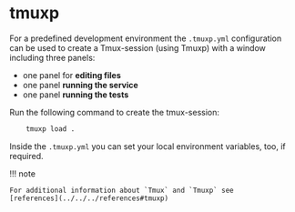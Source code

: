 # tmuxp

For a predefined development environment the `.tmuxp.yml` configuration can
be used to create a Tmux-session (using Tmuxp) with a window including three
panels:

* one panel for **editing files**
* one panel **running the service**
* one panel **running the tests**

Run the following command to create the tmux-session:

```bash
    tmuxp load .
```

Inside the `.tmuxp.yml` you can set your local environment variables, too, if
required.

!!! note

    For additional information about `Tmux` and `Tmuxp` see
    [references](../../../references#tmuxp)
